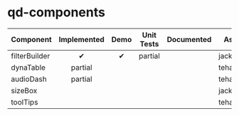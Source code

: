 # qd-components

|Component      | Implemented | Demo | Unit Tests | Documented | Assigned    | Priority |
|---------------|:-----------:|:----:|:----------:|:----------:|-------------|----------|
| filterBuilder | ✔           | ✔    | partial    |            | jackcompton | Hot      |
| dynaTable     | partial     |      |            |            | tehandyb    | Hot      |
| audioDash     | partial     |      |            |            | tehandyb    | Cold     |
| sizeBox       |             |      |            |            | jackcompton | Hot      |
| toolTips      |             |      |            |            | tehandyb    | Cold     |
